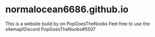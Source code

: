 # normalocean6686.github.io
This is a website build by on PopGoesTheNoobs Feel free to use the sitemap!Discord PopGoesTheNoobs#5507
